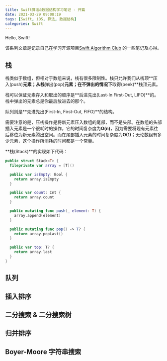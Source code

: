 ```yaml
---
title: Swift算法&数据结构学习笔记 - 开篇
date: 2021-03-29 09:08:19
tags: [Swift, iOS, 算法, 数据结构]
categories: Swift
---
```


Hello, Swift!

该系列文章是记录自己在学习开源项目[Swift Algorithm Club](https://github.com/raywenderlich/swift-algorithm-club) 的一些笔记及心得。

## 栈

栈类似于数组，但相对于数组来说，栈有很多限制性。栈只允许我们从栈顶**压入(push)**元素；从栈**弹出(pop)**元素；在不弹出的情况下**取得(peek)**栈顶元素。

栈可以保证元素存入和取出的顺序是**后进先出(Last-In First-Out, LIFO)**的。栈中弹出的元素总是你最后放进去的那个。

队列则是**先进先出(First-In, First-Out, FIFO)**的结构。

需要注意的是，压栈操作是将新元素压入数组的尾部，而不是头部。在数组的头部插入元素是一个很耗时的操作，它的时间复杂度为**O(n)**，因为需要将现有元素往后移位为新元素腾出空间。而在尾部插入元素的时间复杂度为**O(1)**；无论数组有多少元素，这个操作所消耗的时间都是一个常量。

**栈(Stack)**的实现如下代码：
```swift
public struct Stack<T> {
  fileprivate var array = [T]()

  public var isEmpty: Bool {
    return array.isEmpty
  }

  public var count: Int {
    return array.count
  }

  public mutating func push(_ element: T) {
    array.append(element)
  }

  public mutating func pop() -> T? {
    return array.popLast()
  }

  public var top: T? {
    return array.last
  }
}
```

## 队列
## 插入排序
## 二分搜索 & 二分搜索树
## 归并排序
## Boyer-Moore 字符串搜索